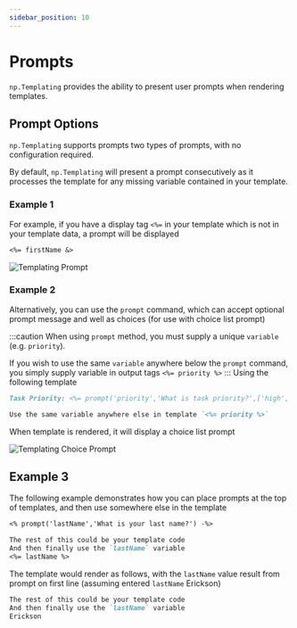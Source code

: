 ```yaml
---
sidebar_position: 10
---
```


# Prompts
`np.Templating` provides the ability to present user prompts when rendering templates.

## Prompt Options
`np.Templating` supports prompts two types of prompts, with no configuration required.

By default, `np.Templating` will present a prompt consecutively as it processes the template for any missing variable contained in your template.

### Example 1
For example, if you have a display tag `<%=` in your template which is not in your template data, a prompt will be displayed

```markdown
<%= firstName &>
```

![Templating Prompt](/img/prompt1.png)

### Example 2
Alternatively, you can use the `prompt` command, which can accept optional prompt message and well as choices (for use with choice list prompt)

:::caution
When using `prompt` method, you must supply a unique `variable` (e.g. `priority`).

If you wish to use the same `variable` anywhere below the `prompt` command, you simply supply variable in output tags `<%= priority %>`
:::
Using the following template

```markdown
Task Priority: <%= prompt('priority','What is task priority?',['high','medium','low']) %>

Use the same variable anywhere else in template `<%= priority %>`
```

When template is rendered, it will display a choice list prompt

![Templating Choice Prompt](/img/prompt2.png)

## Example 3
The following example demonstrates how you can place prompts at the top of templates, and then use somewhere else in the template

```markdown
<% prompt('lastName','What is your last name?') -%>

The rest of this could be your template code
And then finally use the `lastName` variable
<%= lastName %>
```

The template would render as follows, with the `lastName` value result from prompt on first line (assuming entered `lastName` Erickson)

```markdown
The rest of this could be your template code
And then finally use the `lastName` variable
Erickson
```
